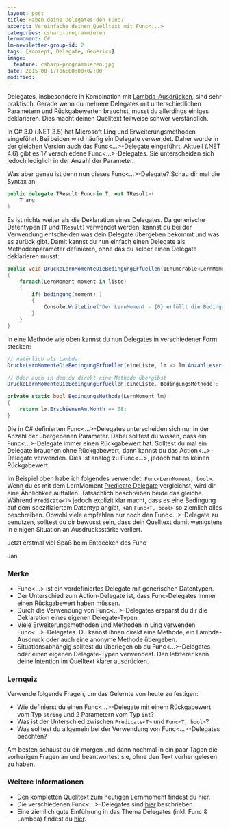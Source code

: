 ```yaml
---
layout: post
title: Haben deine Delegates den Func?
excerpt: Vereinfache deinen Quelltext mit Func<...>
categories: csharp-programmieren
lernmoment: C#
lm-newsletter-group-id: 2
tags: [Konzept, Delegate, Generics]
image:
  feature: csharp-programmieren.jpg
date: 2015-08-17T06:00:00+02:00
modified:
---
```


Delegates, insbesondere in Kombination mit [Lambda-Ausdrücken](/csharp-programmieren/lambda-ausdruecke-erstellen/), sind sehr praktisch. Gerade wenn du mehrere Delegates mit unterschiedlichen Parametern und Rückgabewerten brauchst, musst du allerdings einiges deklarieren. Dies macht deinen Quelltext teilweise schwer verständlich.

In C# 3.0 (.NET 3.5) hat Microsoft Linq und Erweiterungsmethoden eingeführt. Bei beiden wird häufig ein Delegate verwendet. Daher wurde in der gleichen Version auch das Func<...>-Delegate eingeführt. Aktuell (.NET 4.6) gibt es 17 verschiedene Func<...>-Delegates. Sie unterscheiden sich jedoch lediglich in der Anzahl der Parameter.

Was aber genau ist denn nun dieses Func<...>-Delegate? Schau dir mal die Syntax an:

```cs
public delegate TResult Func<in T, out TResult>(
	T arg
)
```

Es ist nichts weiter als die Deklaration eines Delegates. Da generische Datentypen (`T` und `TResult`) verwendet werden, kannst du bei der Verwendung entscheiden was dein Delegate übergeben bekommt und was es zurück gibt. Damit kannst du nun einfach einen Delegate als Methodenparameter definieren, ohne das du selber einen Delegate deklarieren musst:

```cs
public void DruckeLernMomenteDieBedingungErfuellen(IEnumerable<LernMoment> liste, Func<LernMoment, bool> bedingung)
{
	foreach(LernMoment moment in liste)
	{
		if( bedingung(moment) )
		{
			Console.WriteLine("Der LernMoment - {0} erfüllt die Bedingung.", moment.Name);
		}
	}
}
```

In eine Methode wie oben kannst du nun Delegates in verschiedener Form stecken:

```cs
// natürlich als Lambda:
DruckeLernMomenteDieBedingungErfuellen(eineListe, lm => lm.AnzahlLeser >= 1000);

// Oder auch in dem du direkt eine Methode übergibst
DruckeLernMomenteDieBedingungErfuellen(eineListe, BedingungsMethode);

private static bool BedingungsMethode(LernMoment lm)
{
	return lm.ErschienenAm.Month == 08;
}
```

Die in C# definierten Func<...>-Delegates unterscheiden sich nur in der Anzahl der übergebenen Parameter. Dabei solltest du wissen, dass ein Func<...>-Delegate immer einen Rückgabewert hat. Solltest du mal ein Delegate brauchen ohne Rückgabewert, dann kannst du das Action<...>-Delegate verwenden. Dies ist analog zu Func<...>, jedoch hat es keinen Rückgabewert.

Im Beispiel oben habe ich folgendes verwendet: `Func<LernMoment, bool>`. Wenn du es mit dem LernMoment [Predicate Delegate](/csharp-programmieren/predicate-delegate/) vergleichst, wird dir eine Ähnlichkeit auffallen. Tatsächlich beschreiben beide das gleiche. Während `Predicate<T>` jedoch explizit klar macht, dass es eine Bedingung auf dem spezifiziertem Datentyp angibt, kan `Func<T, bool>` so ziemlich alles beschreiben. Obwohl viele empfehlen nur noch den Func<...>-Delegate zu benutzen, solltest du dir bewusst sein, dass dein Quelltext damit wenigstens in einigen Situation an Ausdrucksstärke verliert.

Jetzt erstmal viel Spaß beim Entdecken des Func

Jan


### Merke

-	Func<...> ist ein vordefiniertes Delegate mit generischen Datentypen.
-	Der Unterschied zum Action-Delegate ist, dass Func-Delegates immer einen Rückgabewert haben müssen.
-	Durch die Verwendung von Func<...>-Delegates ersparst du dir die Deklaration eines eigenen Delegate-Typen
-	Viele Erweiterungsmethoden und Methoden in Linq verwenden Func<...>-Delegates. Du kannst ihnen direkt eine Methode, ein Lambda-Ausdruck oder auch eine anonyme Methode übergeben.
-	Situationsabhängig solltest du überlegen ob du Func<...>-Delegates oder einen eigenen Delegate-Typen verwendest. Den letzterer kann deine Intention im Quelltext klarer ausdrücken.

### Lernquiz 

Verwende folgende Fragen, um das Gelernte von heute zu festigen:

-	Wie definierst du einen Func<...>-Delegate mit einem Rückgabewert vom Typ `string` und 2 Parametern vom Typ `int`?
-	Was ist der Unterschied zwischen `Predicate<T>` und `Func<T, bool>`?
-	Was solltest du allgemein bei der Verwendung von Func<...>-Delegates beachten?

Am besten schaust du dir morgen und dann nochmal in ein paar Tagen die vorherigen Fragen an und beantwortest sie, ohne den Text vorher gelesen zu haben.

### Weitere Informationen

-	Den kompletten Quelltext zum heutigen Lernmoment findest du [hier](https://github.com/LernMoment/csharp/tree/master/FuncDelegate).
-	Die verschiedenen Func<...>-Delegates sind [hier](https://msdn.microsoft.com/de-de/library/bb534960(v=vs.110).aspx) beschrieben.
-	Eine ziemlich gute Einführung in das Thema Delegates (inkl. Func & Lambda) findest du [hier](http://www.codeproject.com/Articles/47887/C-Delegates-Anonymous-Methods-and-Lambda-Expressio).
